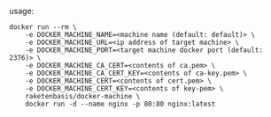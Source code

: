 usage:

    docker run --rm \
        -e DOCKER_MACHINE_NAME=<machine name (default: default)> \
        -e DOCKER_MACHINE_URL=<ip address of target machine> \
        -e DOCKER_MACHINE_PORT=<target machine docker port (default: 2376)> \
        -e DOCKER_MACHINE_CA_CERT=<contents of ca.pem> \
        -e DOCKER_MACHINE_CA_CERT_KEY=<contents of ca-key.pem> \
        -e DOCKER_MACHINE_CERT=<contents of cert.pem> \
        -e DOCKER_MACHINE_CERT_KEY=<contents of key-pem> \
        raketenbasis/docker-machine \
        docker run -d --name nginx -p 80:80 nginx:latest
